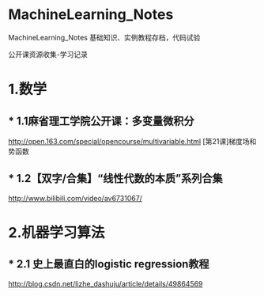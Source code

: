 # MachineLearning_Notes
MachineLearning_Notes  基础知识、实例教程存档，代码试验



公开课资源收集-学习记录

# 1.数学

## * 1.1麻省理工学院公开课：多变量微积分

http://open.163.com/special/opencourse/multivariable.html
[第21课]梯度场和势函数



## * 1.2【双字/合集】“线性代数的本质”系列合集
http://www.bilibili.com/video/av6731067/


# 2.机器学习算法
## * 2.1 史上最直白的logistic regression教程
http://blog.csdn.net/lizhe_dashuju/article/details/49864569

